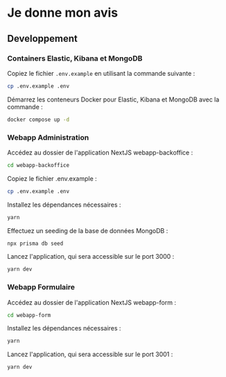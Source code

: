 # Je donne mon avis

## Developpement

### Containers Elastic, Kibana et MongoDB

Copiez le fichier `.env.example` en utilisant la commande suivante :

```bash
cp .env.example .env
```

Démarrez les conteneurs Docker pour Elastic, Kibana et MongoDB avec la commande :

```bash
docker compose up -d
```

### Webapp Administration

Accédez au dossier de l'application NextJS webapp-backoffice :

```bash
cd webapp-backoffice
```

Copiez le fichier .env.example :

```bash
cp .env.example .env
```

Installez les dépendances nécessaires :

```bash
yarn
```

Effectuez un seeding de la base de données MongoDB :

```bash
npx prisma db seed
```

Lancez l'application, qui sera accessible sur le port 3000 :

```bash
yarn dev
```

### Webapp Formulaire

Accédez au dossier de l'application NextJS webapp-form :

```bash
cd webapp-form
```

Installez les dépendances nécessaires :

```bash
yarn
```

Lancez l'application, qui sera accessible sur le port 3001 :

```bash
yarn dev
```

